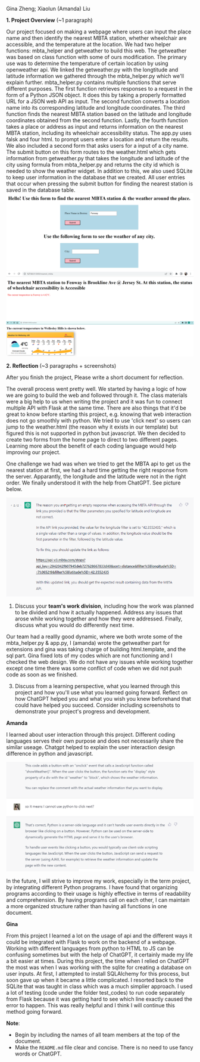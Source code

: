 Gina Zheng; Xiaolun (Amanda) Liu

**1. Project Overview** (~1 paragraph)

Our project focused on making a webpage where users can input the place name and then identify the nearest MBTA station, whether wheelchair are accessible, and the temperature at the location. We had two helper functions: mbta_helper and getweather to build this web. The getweather was based on class function with some of ours modification. The primary use was to determine the temperature of certain location by using openweather api. We linked the getweather.py with the longtitude and latitude information we gathered through the mbta_helper.py which we'll explain further. mbta_helper.py contains multiple functions that serve different purposes. The first function retrieves responses to a request in the form of a Python JSON object. It does this by taking a properly formatted URL for a JSON web API as input. The second function converts a location name into its corresponding latitude and longitude coordinates. The third function finds the nearest MBTA station based on the latitude and longitude coordinates obtained from the second function. Lastly, the fourth function takes a place or address as input and returns information on the nearest MBTA station, including its wheelchair accessibility status. The app.py uses falsk and four html. to prompt users enter a location and return the results. We also included a second form that asks users for a input of a city name. The submit button on this form routes to the weather.html which gets information from getweather.py that takes the longitude and latitude of the city using formula from mbta_helper.py and returns the city id which is needed to show the weather widget. In addition to this, we also used SQLite to keep user information in the database that we created. All user entries that occur when pressing the submit button for finding the nearest station is saved in the database table. 
![webinput](pics/input.png)
![station output](pics/output.png)
![weather output](pics/output2.png)

**2. Reflection** (~3 paragraphs + screenshots)

After you finish the project, Please write a short document for reflection.


The overall process went pretty well. We started by having a logic of how we are going to build the web and followed through it. The class materials were a big help to us when writing the project and it was fun to connect multiple API with Flask at the same time. There are also things that it'd be great to know before starting this project, e.g. knowing that web interaction does not go smoothly with python. We tried to use 'click next' so users can jump to the weather.html (the reason why it exists in our template) but figured this is not supported in python but javascript. We then decided to create two forms from the home page to direct to two different pages. Learning more about the benefit of each coding language would help improving our project. 

One challenge we had was when we tried to get the MBTA api to get us the nearest station at first, we had a hard time getting the right response from the server. Apparantly, the longitude and the latitude were not in the right order. We finally understood it with the help from ChatGPT. See picture below.

![api output](pics/api-challenge.png)

1. Discuss your **team's work division**, including how the work was planned to be divided and how it actually happened. Address any issues that arose while working together and how they were addressed. Finally, discuss what you would do differently next time.

Our team had a reallly good dynamic, where we both wrote some of the mbta_helper.py & app.py, I (amanda) wrote the getweather part for extensions and gina was taking charge of building html.template, and the sql part. Gina fixed lots of my codes which are not functioning and I checked the web design. We do not have any issues while working together except one time there was some conflict of code when we did not push code as soon as we finished.

3. Discuss from a learning perspective, what you learned through this project and how you'll use what you learned going forward. Reflect on how ChatGPT helped you and what you wish you knew beforehand that could have helped you succeed. Consider including screenshots to demonstrate your project's progress and development.

**Amanda**

I learned about user interaction through this project. Different coding languages serves their own purpose and does not necessarily share the similar useage. Chatgpt helped to explain the user interaction design difference in python and javascript. 

![js output](pics/chat.png)

In the future, I will strive to improve my work, especially in the term project, by integrating different Python programs. I have found that organizing programs according to their usage is highly effective in terms of readability and comprehension. By having programs call on each other, I can maintain a more organized structure rather than having all functions in one document.

**Gina**

From this project I learned a lot on the usage of api and the different ways it could be integrated with Flask to work on the backend of a webpage. Working with different languages from python to HTML to JS can be confusing sometimes but with the help of ChatGPT, it certainly made my life a bit easier at times.
During this project, the time when I relied on ChatGPT the most was when I was working with the sqlite for creating a database on user inputs. At first, I attempted to install SQLAlchemy for this process, but soon gave up when it became a little complicated. I resorted back to the SQLite that was taught in class which was a much simplier approach. I used a lot of testing (code under the folder test_codes) to run code separately from Flask because it was getting hard to see which line exactly caused the error to happen. This was really helpful and I think I will continue this method going forward.


**Note**: 
- Begin by including the names of all team members at the top of the document.
- Make the `README.md` file clear and concise. There is no need to use fancy words or ChatGPT. 

